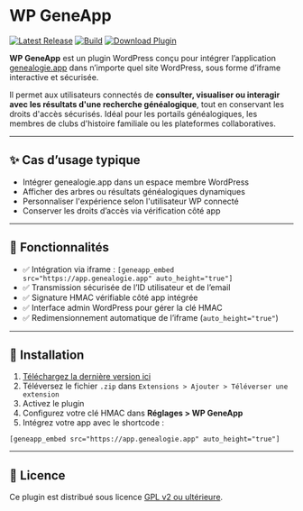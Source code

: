 # WP GeneApp

[![Latest Release](https://img.shields.io/github/v/release/frankbracq/wp-geneapp?label=Latest%20Release)](https://github.com/frankbracq/wp-geneapp/releases/latest)
[![Build](https://github.com/frankbracq/wp-geneapp/actions/workflows/release.yml/badge.svg)](https://github.com/frankbracq/wp-geneapp/actions)
[![Download Plugin](https://img.shields.io/github/downloads/frankbracq/wp-geneapp/total?label=Download%20Plugin)](https://github.com/frankbracq/wp-geneapp/releases/latest)

**WP GeneApp** est un plugin WordPress conçu pour intégrer l’application [genealogie.app](https://genealogie.app) dans n’importe quel site WordPress, sous forme d’iframe interactive et sécurisée.

Il permet aux utilisateurs connectés de **consulter, visualiser ou interagir avec les résultats d'une recherche généalogique**, tout en conservant les droits d'accès sécurisés.
Idéal pour les portails généalogiques, les membres de clubs d'histoire familiale ou les plateformes collaboratives.

---

## ✨ Cas d’usage typique

- Intégrer genealogie.app dans un espace membre WordPress
- Afficher des arbres ou résultats généalogiques dynamiques
- Personnaliser l'expérience selon l'utilisateur WP connecté
- Conserver les droits d’accès via vérification côté app

---

## 🔧 Fonctionnalités

- ✅ Intégration via iframe : `[geneapp_embed src="https://app.genealogie.app" auto_height="true"]`
- ✅ Transmission sécurisée de l’ID utilisateur et de l’email
- ✅ Signature HMAC vérifiable côté app intégrée
- ✅ Interface admin WordPress pour gérer la clé HMAC
- ✅ Redimensionnement automatique de l’iframe (`auto_height="true"`)

---

## 🚀 Installation

1. [Téléchargez la dernière version ici](https://github.com/frankbracq/wp-geneapp/releases/latest)
2. Téléversez le fichier `.zip` dans `Extensions > Ajouter > Téléverser une extension`
3. Activez le plugin
4. Configurez votre clé HMAC dans **Réglages > WP GeneApp**
5. Intégrez votre app avec le shortcode :

```plaintext
[geneapp_embed src="https://app.genealogie.app" auto_height="true"]
```

---

## 📜 Licence

Ce plugin est distribué sous licence [GPL v2 ou ultérieure](https://www.gnu.org/licenses/old-licenses/gpl-2.0.html).
